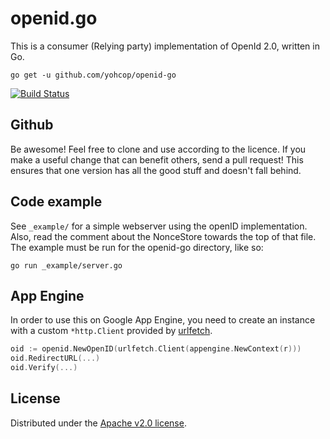 # openid.go

This is a consumer (Relying party) implementation of OpenId 2.0,
written in Go.

    go get -u github.com/yohcop/openid-go

[![Build Status](https://travis-ci.org/yohcop/openid-go.svg?branch=master)](https://travis-ci.org/yohcop/openid-go)

## Github

Be awesome! Feel free to clone and use according to the licence.
If you make a useful change that can benefit others, send a
pull request! This ensures that one version has all the good stuff
and doesn't fall behind.

## Code example

See `_example/` for a simple webserver using the openID
implementation. Also, read the comment about the NonceStore towards
the top of that file. The example must be run for the openid-go
directory, like so:

    go run _example/server.go

## App Engine

In order to use this on Google App Engine, you need to create an instance with a custom `*http.Client` provided by [urlfetch](https://cloud.google.com/appengine/docs/go/urlfetch/).

```go
oid := openid.NewOpenID(urlfetch.Client(appengine.NewContext(r)))
oid.RedirectURL(...)
oid.Verify(...)
```

## License

Distributed under the [Apache v2.0 license](http://www.apache.org/licenses/LICENSE-2.0.html).
